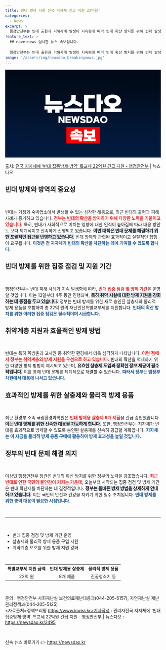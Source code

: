 ```yaml
---
title: 빈대 방제 지원 전국 지자체 긴급 지원 22억원!
categories:
  - News
excerpt: >
  행정안전부는 빈대 출현과 피해사례 발생이 지속됨에 따라 빈대 확산 방지를 위해 빈대 발생이 확인된 지역을 비…
feature_text: >
  ## navernews 실시간 뉴스 속보입니다.

  행정안전부는 빈대 출현과 피해사례 발생이 지속됨에 따라 빈대 확산 방지를 위해 빈대 발생이 확인된 지역을 비…
image: '/assets/img/newsdao_breakingnews.jpg'
---
```


![뉴스다오 속보](/assets/img/newsdao_breakingnews.jpg)

<p>출처: <a href="https://newsdao.kr/2495" rel="dofollow">전국 지자체에 ‘빈대 집중방제·방역’ 특교세 22억원 긴급 지원 - 행정안전부</a> | 뉴스다오</p>

<h2 data-ke-size="size26">빈대 방제와 방역의 중요성</h2>

<p data-ke-size="size16">&nbsp;</p>

빈대는 가정과 숙박업소에서 발생할 수 있는 심각한 해충으로, 최근 빈대의 출현과 피해 사례가 증가하고 있습니다. <b><span style="color: #ee2323;">정부는 빈대의 확산을 방지하기 위해 다양한 노력을 기울이고 있습니다.</span></b> 특히, 빈대가 사회적으로 미치는 영향에 대한 인식이 높아짐에 따라 대응 방안도 보다 체계적이고 신속하게 진행되고 있습니다. <b><span style="background-color: #21538527;">이번 대책은 빈대 문제를 해결하기 위한 포괄적인 접근을 반영하고 있습니다.</span></b> 빈대 방제와 관련된 효과적이고 실질적인 집행이 요구됩니다. <b><span style="color: #1a5490;">이것은 전 지자체가 빈대의 확산을 차단하는 데에 기여할 수 있도록 합니다.</span></b>

<h2 data-ke-size="size26">빈대 방제를 위한 집중 점검 및 지원 기간</h2>

<p data-ke-size="size16">&nbsp;</p>

행정안전부는 빈대 피해 사례가 지속 발생함에 따라, <b><span style="color: #ee2323;">빈대 집중 점검 및 방제 기간</span></b>을 운영할 것입니다. 이는 13일부터 4주 동안 진행되며, <b><span style="background-color: #21538527;">특히 취약 시설에 대한 방제 지원을 강화하는 데 중점을 두고 있습니다.</span></b> 정부는 빈대 방제를 위한 새로 승인된 살충제와 물리적 방제 용품을 포함하여 총 22억 원의 재난안전특별교부세를 지원합니다. <b><span style="color: #1a5490;">빈대의 확산 방지를 위한 이러한 집중 점검은 필수적이며 시급합니다.</span></b>

<h2 data-ke-size="size26">취약계층 지원과 효율적인 방제 방법</h2>

<p data-ke-size="size16">&nbsp;</p>

빈대는 특히 쪽방촌과 고시원 등 취약한 환경에서 더욱 심각하게 나타납니다. <b><span style="color: #ee2323;">이런 점에서 정부는 취약계층의 방제 지원을 우선으로 하고 있습니다.</span></b> 빈대의 확산을 억제하기 위한 다양한 방제 방법이 제시되고 있으며, <b><span style="background-color: #21538527;">유효한 살충제 도입과 정확한 정보 제공이 필수적입니다.</span></b> 이를 통해 빈대 문제를 체계적으로 해결할 수 있습니다. <b><span style="color: #1a5490;">따라서 정부는 범정부 차원에서 대응에 나서고 있습니다.</span></b>

<h2 data-ke-size="size26">효과적인 방제를 위한 살충제와 물리적 방제 용품</h2>

<p data-ke-size="size16">&nbsp;</p>

최근 환경부 소속 국립환경과학원은 <b><span style="color: #ee2323;">빈대 방제용 살충제 8개 제품</span></b>을 긴급 승인했습니다. <b><span style="background-color: #21538527;">이는 빈대 방제를 위한 신속한 대응을 가능하게 합니다.</span></b> 또한, 행정안전부는 지자체가 빈대를 효과적으로 방제할 수 있도록 승인된 살충제를 신속히 공급할 계획입니다. <b><span style="color: #1a5490;">지자체는 이 자금을 물리적 방제 용품 구매에 활용하여 방제 효과성을 높일 것입니다.</span></b>

<h2 data-ke-size="size26">정부의 빈대 문제 해결 의지</h2>

<p data-ke-size="size16">&nbsp;</p>

이상민 행정안전부 장관은 빈대의 확산 방지를 위한 정부의 노력을 강조했습니다. <b><span style="color: #ee2323;">최근 빈대로 인한 국민의 불안감이 커지는 가운데,</span></b> 오늘부터 시작되는 집중 점검 및 방제 기간은 빈대 확산세를 차단하는 데 결정적입니다. <b><span style="background-color: #21538527;">정부는 올바른 방제 방법을 상세하게 안내하고 있습니다.</span></b> 이는 국민의 안전과 건강을 지키기 위한 필수 조치입니다. <b><span style="color: #1a5490;">빈대 방제를 위한 총력 대응이 필요한 시점입니다.</span></b>

<p data-ke-size="size16">&nbsp;</p>

<hr/>

<p data-ke-size="size16">&nbsp;</p>

<ul>
  <li>빈대 집중 점검 및 방제 기간 운영</li>
  <li>살충제와 물리적 방제 용품 구입 지원</li>
  <li>취약계층 보호를 위한 방제 지원 강화</li>
</ul>

<p data-ke-size="size16">&nbsp;</p>

<table style="width: 100%; border-collapse: collapse;">
  <tr>
    <td style="text-align: center; height: 17px;"><b>특별교부세 지원 금액</b></td>
    <td style="text-align: center; height: 17px;"><b>빈대 방제용 살충제</b></td>
    <td style="text-align: center; height: 17px;"><b>물리적 방제 용품</b></td>
  </tr>
  <tr>
    <td style="text-align: center; height: 17px;">22억 원</td>
    <td style="text-align: center; height: 17px;">8개 제품</td>
    <td style="text-align: center; height: 17px;">진공청소기 등</td>
  </tr>
</table>

<p data-ke-size="size16">&nbsp;</p>

문의 : 행정안전부 사회재난실 보건의료재난대응과(044-205-6157), 자연재난실 재난관리정책과(044-205-5125)<br>
<자료출처=정책브리핑 https://www.korea.kr>기사작성 : 관리자전국 지자체에 ‘빈대 집중방제·방역’ 특교세 22억원 긴급 지원 - 행정안전부 | 뉴스다오  : https://newsdao.kr/2495

<p data-ke-size="size16">&nbsp;</p> 

신속 뉴스 바로가기 👉 <a href="https://newsdao.kr" rel="dofollow">https://newsdao.kr</a>


